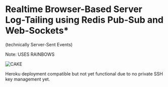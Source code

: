 # Realtime Browser-Based Server Log-Tailing using Redis Pub-Sub and Web-Sockets*

(technically Server-Sent Events)

Note: USES RAINBOWS

![CAKE](http://farm4.static.flickr.com/3492/3178127811_79e1ced8a1.jpg)

Heroku deployment compatible but not yet functional due to no private
SSH key management yet.
